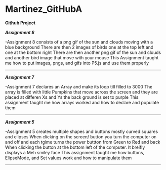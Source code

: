 # Martinez_GitHubA
__Github Project__

***Assignment 8***

-Assignment 8 consists of a png gif of the sun and clouds moving with a blue background
There are then 2 images of birds one at the top left and one at the bottom right
There are then another png gif of the sun and clouds and another bird image that move with your mouse
This Assignment taught me how to put images, pngs, and gifs into P5.js and use them properly
*****************************************************************************************************************
***Assignment 7***

-Assignment 7 declares an Array and make its loop till filled to 3000
The array is filled with little Pumpkins that move across the screen and they are placed at differen Xs and Ys
the back ground is set to purple
This assignment taught me how arrays worked and how to declare and populate them
*****************************************************************************************************************
***Assignment 5***

-Assignment 5 creates multiple shapes and buttons mostly curved squares and elipses 
When clicking on the screen/ button you turn the computer on and off and each tgime turns the power buttton from Green to Red and back
When clicking the button at the bottom left of the computer. It breifly displays a Meh smiley face
This assignment taught me how buttons, ElipseMode, and Set values work and how to manipulate them
*****************************************************************************************************************

